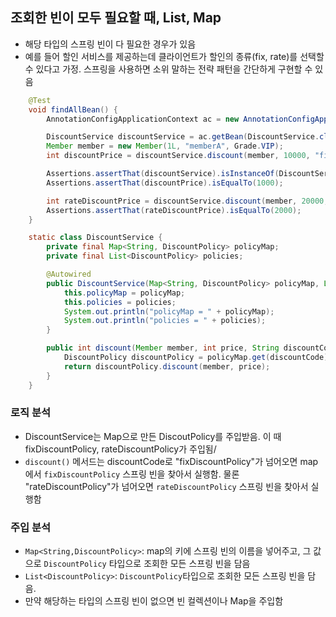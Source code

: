## 조회한 빈이 모두 필요할 때, List, Map
- 해당 타입의 스프링 빈이 다 필요한 경우가 있음
- 예를 들어 할인 서비스를 제공하는데 클라이언트가 할인의 종류(fix, rate)를 선택할 수 있다고 가정.
스프링을 사용하면 소위 말하는 전략 패턴을 간단하게 구현할 수 있음

```java
    @Test
    void findAllBean() {
        AnnotationConfigApplicationContext ac = new AnnotationConfigApplicationContext(AutoAppConfig.class, DiscountService.class);

        DiscountService discountService = ac.getBean(DiscountService.class);
        Member member = new Member(1L, "memberA", Grade.VIP);
        int discountPrice = discountService.discount(member, 10000, "fixDiscountPolicy");

        Assertions.assertThat(discountService).isInstanceOf(DiscountService.class);
        Assertions.assertThat(discountPrice).isEqualTo(1000);

        int rateDiscountPrice = discountService.discount(member, 20000, "rateDiscountPolicy");
        Assertions.assertThat(rateDiscountPrice).isEqualTo(2000);
    }

    static class DiscountService {
        private final Map<String, DiscountPolicy> policyMap;
        private final List<DiscountPolicy> policies;

        @Autowired
        public DiscountService(Map<String, DiscountPolicy> policyMap, List<DiscountPolicy> policies) {
            this.policyMap = policyMap;
            this.policies = policies;
            System.out.println("policyMap = " + policyMap);
            System.out.println("policies = " + policies);
        }

        public int discount(Member member, int price, String discountCode) {
            DiscountPolicy discountPolicy = policyMap.get(discountCode);
            return discountPolicy.discount(member, price);
        }
    }
```  
### 로직 분석
- DiscountService는 Map으로 만든 DiscoutPolicy를 주입받음. 이 때 fixDiscountPolicy, rateDiscountPolicy가 주입됨/
- ``discount()`` 메서드는 discountCode로 "fixDiscountPolicy"가 넘어오면 map에서 ``fixDiscountPolicy`` 
스프링 빈을 찾아서 실행함. 물론 "rateDiscountPolicy"가 넘어오면 ``rateDiscountPolicy`` 스프링 빈을
  찾아서 실행함
 
### 주입 분석
- ``Map<String,DiscountPolicy>``: map의 키에 스프링 빈의 이름을 넣어주고, 그 값으로 ``DiscountPolicy`` 타입으로
조회한 모든 스프링 빈을 담음
- ``List<DiscountPolicy>``: ``DiscountPolicy``타입으로 조회한 모든 스프링 빈을 담음.
- 만약 해당하는 타입의 스프링 빈이 없으면 빈 컬렉션이나 Map을 주입함
